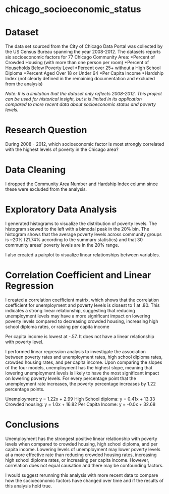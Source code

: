 # chicago_socioeconomic_status

# Dataset 

The data set sourced from the City of Chicago Data Portal was collected by the US Census Bureau spanning the year 2008-2012. The datasets reports six socioeconomic factors for 77 Chicago Community Area: 
*Percent of Crowded Housing (with more than one person per room) 
*Percent of Households Below Poverty Level
*Percent over 25+ without a High School Diploma
*Percent Aged Over 18 or Under 64
*Per Capita Income 
*Hardship Index (not clearly defined in the remaining documentation and excluded from the analysis) 

*Note: It is a limitation that the dataset only reflects 2008-2012. This project can be used for historical insight, but it is limited in its application compared to more recent data about socioeconomic status and poverty levels.* 

# Research Question
During 2008 - 2012, which socioeconomic factor is most strongly correlated with the highest levels of poverty in the Chicago area?

# Data Cleaning
I dropped the Community Area Number and Hardship Index column since these were excluded from the analysis. 

# Exploratory Data Analysis

I generated histograms to visualize the distribution of poverty levels. The histogram skewed to the left with a bimodal peak in the 20% bin. The histogram shows that the average poverty levels across community groups is ~20% (21.74% according to the summary statistics) and that 30 community areas’ poverty levels are in the 20% range.

I also created a pairplot to visualize linear relationships between variables.  

# Correlation Coefficient and Linear Regression 
I created a correlation coefficient matrix, which shows that the correlation coefficient for unemployment and poverty levels is closest to 1 at .80. This indicates a strong linear relationship, suggesting that reducing unemployment levels may have a more significant impact on lowering poverty levels compared to decreasing crowded housing, increasing high school diploma rates, or raising per capita income

Per capita income is lowest at -.57. It does not have a linear relationship with poverty level.  

I performed linear regression analysis to investigate the association between poverty rates and unemployment rates, high school diploma rates, crowded housing rates, and per capita income. Upon comparing the slopes of the four models, unemployment has the highest slope, meaning that lowering unemployment levels is likely to have the most significant impact on lowering poverty levels. For every percentage point that the unemployment rate increases, the poverty percentage increases by 1.22 percentage points. 

Unemployment: y = 1.22x + 2.99
High School diploma: y = 0.41x + 13.33
Crowded housing: y = 1.0x + 16.82
Per Capita Income: y = -0.0x + 32.68

# Conclusions 

Unemployment has the strongest positive linear relationship with poverty levels when compared to crowded housing, high school diploma, and per capita income. Lowering levels of unemployment may lower poverty levels at a more effective rate than reducing crowded housing rates, increasing high school diploma rates, or increasing per capita income. However, correlation does not equal causation and there may be confounding factors. 

I would suggest rerunning this analysis with more recent data to compare how the socioeconomic factors have changed over time and if the results of this analysis hold true. 

